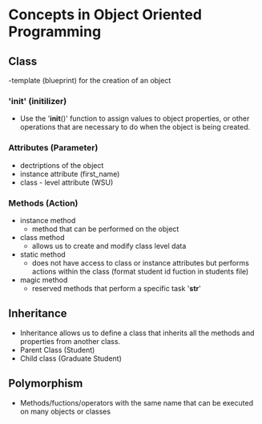 # Concepts in Object Oriented Programming

## Class

-template (blueprint) for the creation of an object

### '__init__' (initilizer)
- Use the '__init__()' function to assign values to object properties, or other operations that are necessary to do when the object is being created.


### Attributes (Parameter)
- dectriptions of the object
- instance attribute (first_name)
- class - level attribute (WSU)

### Methods (Action)
- instance method
    - method that can be performed on the object
- class method
    - allows us to create and modify class level data
- static method
    - does not have access to class or instance attributes but performs actions within the class (format student id fuction in students file)
- magic method
    - reserved methods that perform a specific task '__str__'

## Inheritance
- Inheritance allows us to define a class that inherits all the methods and properties from another class.
- Parent Class (Student)
- Child class (Graduate Student)

## Polymorphism
- Methods/fuctions/operators with the same name that can be executed on many objects or classes